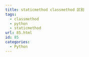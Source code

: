 ```yaml
---
title: staticmethod classmethod 区别
tags:
  - classmethod
  - python
  - staticmethod
url: 85.html
id: 85
categories:
  - Python
---
```


